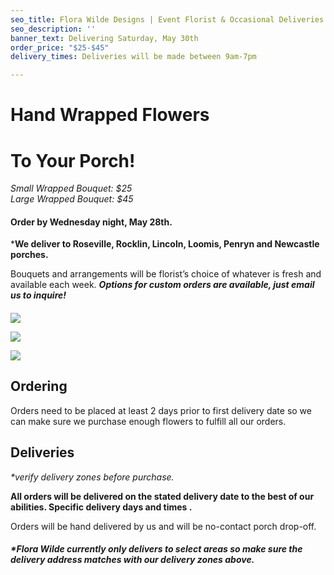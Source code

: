 ```yaml
---
seo_title: Flora Wilde Designs | Event Florist & Occasional Deliveries
seo_description: ''
banner_text: Delivering Saturday, May 30th
order_price: "$25-$45"
delivery_times: Deliveries will be made between 9am-7pm

---
```

#       Hand Wrapped Flowers

#              To Your Porch!

_<slot name="banner" />_

_Small Wrapped Bouquet: $25  
Large Wrapped Bouquet: $45_

#### Order by Wednesday night, May 28th.

\***We deliver to Roseville, Rocklin, Lincoln, Loomis, Penryn and Newcastle porches.**

Bouquets and arrangements will be florist’s choice of whatever is fresh and available each week. **_Options for custom orders are available, just email us to inquire!_**

#### 

<div class="sample-images">

![](/uploads/68d5f10a-71d9-42ce-b466-e42a82fd8542.JPG)

![](/uploads/fw3.jpg)

![](/uploads/img_9683.JPG)

</div>

## Ordering

Orders need to be placed at least 2 days prior to first delivery date so we can make sure we purchase enough flowers to fulfill all our orders.

<slot name="button" />

## Deliveries

_*verify delivery zones before purchase._

**All orders will be delivered on the stated delivery date to the best of our abilities. Specific delivery days and times .**

<slot name="delivery" />

<slot name="button" />

Orders will be hand delivered by us and will be no-contact porch drop-off.

##### ***Flora Wilde currently only delivers to select areas so make sure the delivery address matches with our delivery zones above.**